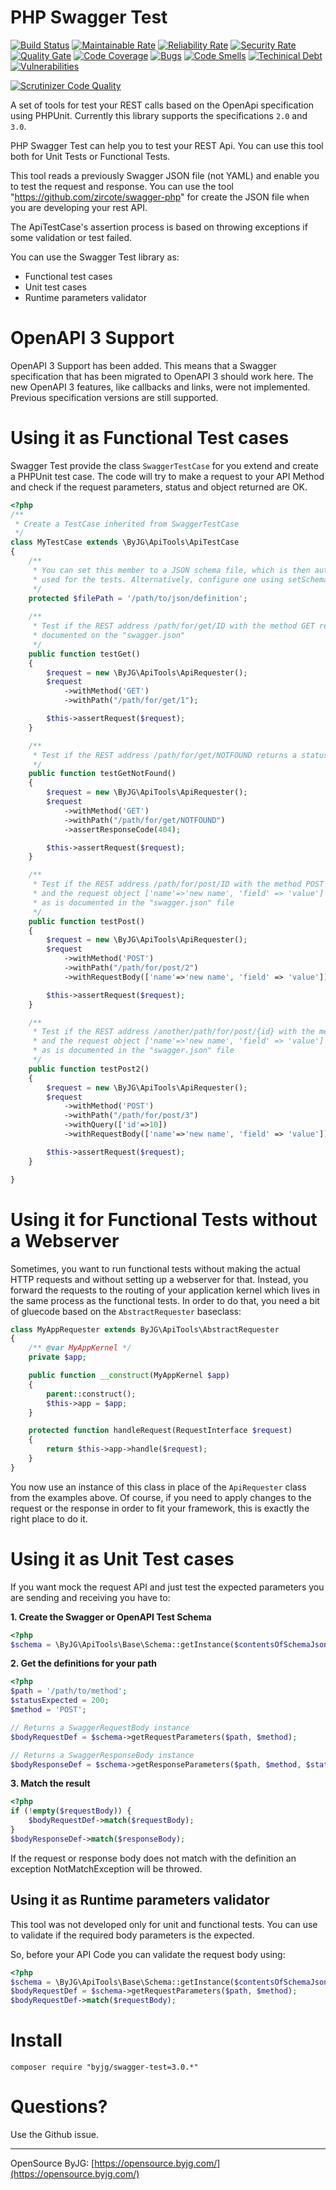 # PHP Swagger Test
[![Build Status](https://travis-ci.org/byjg/php-swagger-test.svg?branch=master)](https://travis-ci.org/byjg/php-swagger-test)
[![Maintainable Rate](https://sonarcloud.io/api/project_badges/measure?project=php-swagger-test&metric=sqale_rating)](https://sonarcloud.io/dashboard?id=php-swagger-test)
[![Reliability Rate](https://sonarcloud.io/api/project_badges/measure?project=php-swagger-test&metric=reliability_rating)](https://sonarcloud.io/dashboard?id=php-swagger-test)
[![Security Rate](https://sonarcloud.io/api/project_badges/measure?project=php-swagger-test&metric=security_rating)](https://sonarcloud.io/dashboard?id=php-swagger-test)
[![Quality Gate](https://sonarcloud.io/api/project_badges/measure?project=php-swagger-test&metric=alert_status)](https://sonarcloud.io/dashboard?id=php-swagger-test)
[![Code Coverage](https://sonarcloud.io/api/project_badges/measure?project=php-swagger-test&metric=coverage)](https://sonarcloud.io/dashboard?id=php-swagger-test)
[![Bugs](https://sonarcloud.io/api/project_badges/measure?project=php-swagger-test&metric=bugs)](https://sonarcloud.io/dashboard?id=php-swagger-test)
[![Code Smells](https://sonarcloud.io/api/project_badges/measure?project=php-swagger-test&metric=code_smells)](https://sonarcloud.io/dashboard?id=php-swagger-test)
[![Techinical Debt](https://sonarcloud.io/api/project_badges/measure?project=php-swagger-test&metric=sqale_index)](https://sonarcloud.io/dashboard?id=php-swagger-test)
[![Vulnerabilities](https://sonarcloud.io/api/project_badges/measure?project=php-swagger-test&metric=vulnerabilities)](https://sonarcloud.io/dashboard?id=php-swagger-test)

[![Scrutinizer Code Quality](https://scrutinizer-ci.com/g/byjg/php-swagger-test/badges/quality-score.png?b=master)](https://scrutinizer-ci.com/g/byjg/php-swagger-test/?branch=master)


A set of tools for test your REST calls based on the OpenApi specification using PHPUnit. Currently this library supports 
the specifications `2.0` and `3.0`.

PHP Swagger Test can help you to test your REST Api. You can use this tool both for Unit Tests or Functional Tests.

This tool reads a previously Swagger JSON file (not YAML) and enable you to test the request and response. 
You can use the tool "https://github.com/zircote/swagger-php" for create the JSON file when you are developing your
rest API. 

The ApiTestCase's assertion process is based on throwing exceptions if some validation or test failed.

You can use the Swagger Test library as:

- Functional test cases
- Unit test cases
- Runtime parameters validator

# OpenAPI 3 Support

OpenAPI 3 Support has been added. This means that a Swagger specification that has been migrated to OpenAPI 3 should work here. The
new OpenAPI 3 features, like callbacks and links, were not implemented. Previous specification versions are still supported.

# Using it as Functional Test cases

Swagger Test provide the class `SwaggerTestCase` for you extend and create a PHPUnit test case. The code will try to 
make a request to your API Method and check if the request parameters, status and object returned are OK.

```php
<?php
/**
 * Create a TestCase inherited from SwaggerTestCase
 */
class MyTestCase extends \ByJG\ApiTools\ApiTestCase
{
    /**
     * You can set this member to a JSON schema file, which is then automatically
     * used for the tests. Alternatively, configure one using setSchema().
     */
    protected $filePath = '/path/to/json/definition';
    
    /**
     * Test if the REST address /path/for/get/ID with the method GET returns what is
     * documented on the "swagger.json"
     */
    public function testGet()
    {
        $request = new \ByJG\ApiTools\ApiRequester();
        $request
            ->withMethod('GET')
            ->withPath("/path/for/get/1");

        $this->assertRequest($request);
    }

    /**
     * Test if the REST address /path/for/get/NOTFOUND returns a status code 404.
     */
    public function testGetNotFound()
    {
        $request = new \ByJG\ApiTools\ApiRequester();
        $request
            ->withMethod('GET')
            ->withPath("/path/for/get/NOTFOUND")
            ->assertResponseCode(404);

        $this->assertRequest($request);
    }

    /**
     * Test if the REST address /path/for/post/ID with the method POST  
     * and the request object ['name'=>'new name', 'field' => 'value'] will return an object
     * as is documented in the "swagger.json" file
     */
    public function testPost()
    {
        $request = new \ByJG\ApiTools\ApiRequester();
        $request
            ->withMethod('POST')
            ->withPath("/path/for/post/2")
            ->withRequestBody(['name'=>'new name', 'field' => 'value']);

        $this->assertRequest($request);
    }

    /**
     * Test if the REST address /another/path/for/post/{id} with the method POST  
     * and the request object ['name'=>'new name', 'field' => 'value'] will return an object
     * as is documented in the "swagger.json" file
     */
    public function testPost2()
    {
        $request = new \ByJG\ApiTools\ApiRequester();
        $request
            ->withMethod('POST')
            ->withPath("/path/for/post/3")
            ->withQuery(['id'=>10])
            ->withRequestBody(['name'=>'new name', 'field' => 'value']);

        $this->assertRequest($request);
    }

}
```

# Using it for Functional Tests without a Webserver

Sometimes, you want to run functional tests without making the actual HTTP
requests and without setting up a webserver for that. Instead, you forward the
requests to the routing of your application kernel which lives in the same
process as the functional tests. In order to do that, you need a bit of
gluecode based on the `AbstractRequester` baseclass:
```php
class MyAppRequester extends ByJG\ApiTools\AbstractRequester
{
    /** @var MyAppKernel */
    private $app;

    public function __construct(MyAppKernel $app)
    {
        parent::construct();
        $this->app = $app;
    }

    protected function handleRequest(RequestInterface $request)
    {
        return $this->app->handle($request);
    }
}
```
You now use an instance of this class in place of the `ApiRequester` class from the examples above. Of course, if you need to apply changes to the request or the response in order
to fit your framework, this is exactly the right place to do it.

# Using it as Unit Test cases

If you want mock the request API and just test the expected parameters you are sending and 
receiving you have to:

**1. Create the Swagger or OpenAPI Test Schema**

```php
<?php
$schema = \ByJG\ApiTools\Base\Schema::getInstance($contentsOfSchemaJson);
```

**2. Get the definitions for your path**

```php
<?php
$path = '/path/to/method';
$statusExpected = 200;
$method = 'POST';

// Returns a SwaggerRequestBody instance
$bodyRequestDef = $schema->getRequestParameters($path, $method);

// Returns a SwaggerResponseBody instance
$bodyResponseDef = $schema->getResponseParameters($path, $method, $statusExpected);
```

**3. Match the result**

```php
<?php
if (!empty($requestBody)) {
    $bodyRequestDef->match($requestBody);
}
$bodyResponseDef->match($responseBody);
```

If the request or response body does not match with the definition an exception NotMatchException will
be throwed. 

## Using it as Runtime parameters validator

This tool was not developed only for unit and functional tests. You can use to validate if the required body
parameters is the expected. 

So, before your API Code you can validate the request body using:

```php
<?php
$schema = \ByJG\ApiTools\Base\Schema::getInstance($contentsOfSchemaJson);
$bodyRequestDef = $schema->getRequestParameters($path, $method);
$bodyRequestDef->match($requestBody);
```

# Install

```
composer require "byjg/swagger-test=3.0.*"
```

# Questions?

Use the Github issue.


---


OpenSource ByJG: [https://opensource.byjg.com/](https://opensource.byjg.com/)
